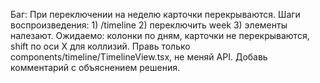 Баг: При переключении на неделю карточки перекрываются.
Шаги воспроизведения: 1) /timeline 2) переключить week 3) элементы налезают.
Ожидаемо: колонки по дням, карточки не перекрываются, shift по оси X для коллизий.
Правь только components/timeline/TimelineView.tsx, не меняй API.
Добавь комментарий с объяснением решения.
